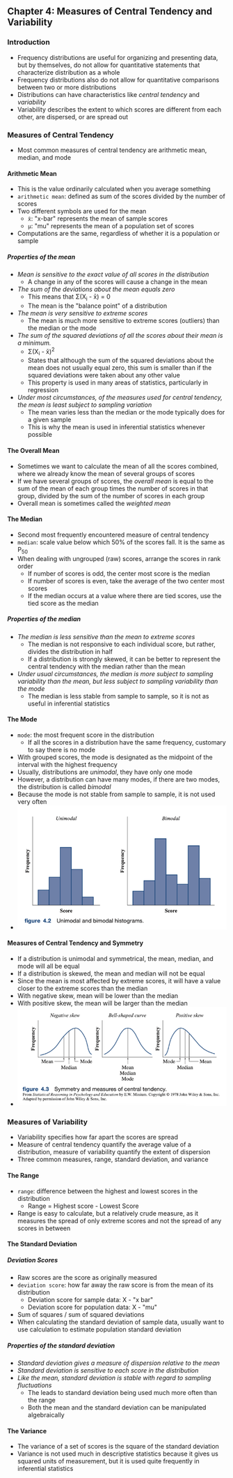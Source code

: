 ## Chapter 4: Measures of Central Tendency and Variability
### Introduction
- Frequency distributions are useful for organizing and presenting data, but by themselves, do not allow for quantitative statements that characterize distribution as a whole
- Frequency distributions also do not allow for quantitative comparisons between two or more distributions
- Distributions can have characteristics like *central tendency* and *variability*
- Variability describes the extent to which scores are different from each other, are dispersed, or are spread out
### Measures of Central Tendency
- Most common measures of central tendency are arithmetic mean, median, and mode
#### Arithmetic Mean
- This is the value ordinarily calculated when you average something
- `arithmetic mean`: defined as sum of the scores divided by the number of scores
- Two different symbols are used for the mean
  - `x̄`: "x-bar" represents the mean of sample scores
  - `μ`: "mu" represents the mean of a population set of scores
- Computations are the same, regardless of whether it is a population or sample
##### Properties of the mean
- *Mean is sensitive to the exact value of all scores in the distribution*
  - A change in any of the scores will cause a change in the mean
- *The sum of the deviations about the mean equals zero*
  - This means that Σ(X<sub>i</sub> - x̄) = 0
  - The mean is the "balance point" of a distribution
- *The mean is very sensitive to extreme scores*
  - The mean is much more sensitive to extreme scores (outliers) than the median or the mode
- *The sum of the squared deviations of all the scores about their mean is a minimum.*
  - Σ(X<sub>i</sub> - x̄)<sup>2</sup>
  - States that although the sum of the squared deviations about the mean does not usually equal zero, this sum is smaller than if the squared deviations were taken about any other value
  - This property is used in many areas of statistics, particularly in regression
- *Under most circumstances, of the measures used for central tendency, the mean is least subject to sampling variation*
  - The mean varies less than the median or the mode typically does for a given sample
  - This is why the mean is used in inferential statistics whenever possible
#### The Overall Mean
- Sometimes we want to calculate the mean of all the scores combined, where we already know the mean of several groups of scores
- If we have several groups of scores, the *overall mean* is equal to the sum of the mean of each group times the number of scores in that group, divided by the sum of the number of scores in each group
- Overall mean is sometimes called the *weighted mean*
#### The Median
- Second most frequently encountered measure of central tendency
- `median`: scale value below which 50% of the scores fall. It is the same as P<sub>50</sub>
- When dealing with ungrouped (raw) scores, arrange the scores in rank order
  - If number of scores is odd, the center most score is the median
  - If number of scores is even, take the average of the two center most scores
  - If the median occurs at a value where there are tied scores, use the tied score as the median
##### Properties of the median
- *The median is less sensitive than the mean to extreme scores*
  - The median is not responsive to each individual score, but rather, divides the distribution in half
  - If a distribution is strongly skewed, it can be better to represent the central tendency with the median rather than the mean
- *Under usual circumstances, the median is more subject to sampling variability than the mean, but less subject to sampling variability than the mode*
  - The median is less stable from sample to sample, so it is not as useful in inferential statistics
#### The Mode
- `mode`: the most frequent score in the distribution
  - If all the scores in a distribution have the same frequency, customary to say there is no mode
- With grouped scores, the mode is designated as the midpoint of the interval with the highest frequency
- Usually, distributions are *unimodal*, they have only one mode
- However, a distribution can have many modes, if there are two modes, the distribution is called *bimodal*
- Because the mode is not stable from sample to sample, it is not used very often
- ![Unimodal and Bimodal Distributions](../images/figure-4-2-unimodal-bimodal-histograms.png)
#### Measures of Central Tendency and Symmetry
- If a distribution is unimodal and symmetrical, the mean, median, and mode will all be equal
- If a distribution is skewed, the mean and median will not be equal
- Since the mean is most affected by extreme scores, it will have a value closer to the extreme scores than the median
- With negative skew, mean will be lower than the median
- With positive skew, the mean will be larger than the median
- ![Symmetry and Measures of Central Tendency](../images/figure-4-3-symmetry-central-tendency.png)
### Measures of Variability
- Variability specifies how far apart the scores are spread
- Measure of central tendency quantify the average value of a distribution, measure of variability quantify the extent of dispersion
- Three common measures, range, standard deviation, and variance
#### The Range
- `range`: difference between the highest and lowest scores in the distribution
  - Range = Highest score - Lowest Score
- Range is easy to calculate, but a relatively crude measure, as it measures the spread of only extreme scores and not the spread of any scores in between
#### The Standard Deviation
##### Deviation Scores
- Raw scores are the score as originally measured
- `deviation score`: how far away the raw score is from the mean of its distribution
  - Deviation score for sample data: X - "x bar"
  - Deviation score for population data: X - "mu"
- Sum of squares / sum of squared deviations
- When calculating the standard deviation of sample data, usually want to use calculation to estimate population standard deviation
##### Properties of the standard deviation
- *Standard deviation gives a measure of dispersion relative to the mean*
- *Standard deviation is sensitive to each score in the distribution*
- *Like the mean, standard deviation is stable with regard to sampling fluctuations*
  - The leads to standard deviation being used much more often than the range
  - Both the mean and the standard deviation can be manipulated algebraically
#### The Variance
- The variance of a set of scores is the square of the standard deviation
- Variance is not used much in descriptive statistics because it gives us squared units of measurement, but it is used quite frequently in inferential statistics